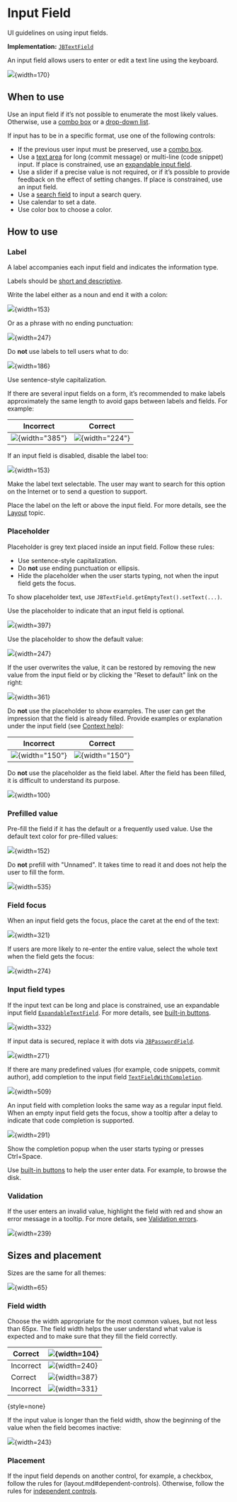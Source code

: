 <!-- Copyright 2000-2024 JetBrains s.r.o. and contributors. Use of this source code is governed by the Apache 2.0 license. -->

# Input Field

<link-summary>UI guidelines on using input fields.</link-summary>

<tldr>

**Implementation:** [`JBTextField`](%gh-ic%/platform/platform-api/src/com/intellij/ui/components/JBTextField.java)

</tldr>

An input field allows users to enter or edit a text line using the keyboard.

![](input_field_example.png){width=170}


## When to use

Use an input field if it’s not possible to enumerate the most likely values. Otherwise, use a [combo box](combo_box.md) or a [drop-down list](drop_down.md).

If input has to be in a specific format, use one of the following controls:

* If the previous user input must be preserved, use a [combo box](combo_box.md).
* Use a [text area](text_area.md) for long (commit message) or multi-line (code snippet) input. If place is constrained, use an [expandable input field](#input-field-types).
* Use a slider if a precise value is not required, or if it’s possible to provide feedback on the effect of setting changes. If place is constrained, use an input field.
* Use a [search field](search_field.md) to input a search query.
* Use calendar to set a date.
* Use color box to choose a color.


## How to use

### Label

A label accompanies each input field and indicates the information type.

Labels should be [short and descriptive](writing_short.md).

Write the label either as a noun and end it with a colon:

![](label_noun.png){width=153}

Or as a phrase with no ending punctuation:

![](label_sentence.png){width=247}


Do **not** use labels to tell users what to do:

![](user_action.png){width=186}

Use sentence-style capitalization.

If there are several input fields on a form, it’s recommended to make labels approximately the same length to avoid gaps between labels and fields. For example:

| <format color="Red" style="bold">Incorrect</format> | <format color="Green" style="bold">Correct</format> |
|-----------------------------------------------------|-----------------------------------------------------|
| ![](several_labels_length.png){width="385"}         | ![](several_labels_length_1.png){width="224"}       |

If an input field is disabled, disable the label too:

![](label_disabled.png){width=153}

Make the label text selectable. The user may want to search for this option on the Internet or to send a question to support.

Place the label on the left or above the input field. For more details, see the [Layout](layout.md) topic.


### Placeholder
Placeholder is grey text placed inside an input field. Follow these rules:
* Use sentence-style capitalization.
* Do **not** use ending punctuation or ellipsis.
* Hide the placeholder when the user starts typing, not when the input field gets the focus.

To show placeholder text, use `JBTextField.getEmptyText().setText(...)`.

Use the placeholder to indicate that an input field is optional.

![](placeholder_optional.png){width=397}

Use the placeholder to show the default value:

![](placeholder_default.png){width=247}

If the user overwrites the value, it can be restored by removing the new value from the input field or by clicking the "Reset to default" link on the right:

![](placeholder_reset.png){width=361}

Do **not** use the placeholder to show examples. The user can get the impression that the field is already filled. Provide examples or explanation under the input field (see [Context help](context_help.md)):

| <format color="Red" style="bold">Incorrect</format> | <format color="Green" style="bold">Correct</format> |
|-----------------------------------------------------|-----------------------------------------------------|
| ![](placeholder_examples.png){width="150"}          | ![](placeholder_examples_1.png){width="150"}        |

Do **not** use the placeholder as the field label. After the field has been filled, it is difficult to understand its purpose.

![](placeholder_label.png){width=100}

### Prefilled value
Pre-fill the field if it has the default or a frequently used value. Use the default text color for pre-filled values:

![](prefill.png){width=152}

Do **not** prefill with "Unnamed". It takes time to read it and does not help the user to fill the form.

![](prefill_unnamed.png){width=535}

### Field focus
When an input field gets the focus, place the caret at the end of the text:

![](focus_end.png){width=321}

If users are more likely to re-enter the entire value, select the whole text when the field gets the focus:

![](focus_all.png){width=274}


### Input field types

If the input text can be long and place is constrained, use an expandable input field [`ExpandableTextField`](%gh-ic%/platform/platform-api/src/com/intellij/ui/components/fields/ExpandableTextField.java).
For more details, see [built-in buttons](built_in_button.md#expand-field).

![](expandable_1.png){width=332}

If input data is secured, replace it with dots via [`JBPasswordField`](%gh-ic%/platform/platform-api/src/com/intellij/ui/components/JBPasswordField.java).

![](password.png){width=271}

If there are many predefined values (for example, code snippets, commit author), add completion to the input field [`TextFieldWithCompletion`](%gh-ic%/platform/platform-impl/src/com/intellij/util/textCompletion/TextFieldWithCompletion.java).

![](input_field_completion.png){width=509}

An input field with completion looks the same way as a regular input field. When an empty input field gets the focus, show a tooltip after a delay to indicate that code completion is supported.

![](completion_tooltip.png){width=291}

Show the completion popup when the user starts typing or presses <shortcut>Ctrl+Space</shortcut>.

Use [built-in buttons](built_in_button.md) to help the user enter data. For example, to browse the disk.


### Validation
If the user enters an invalid value, highlight the field with red and show an error message in a tooltip. For more details, see [Validation errors](validation_errors.md).

![](input_field_error.png){width=239}


## Sizes and placement

Sizes are the same for all themes:

![](input_field_sizes.png){width=65}

### Field width

Choose the width appropriate for the most common values, but not less than 65px. The field width helps the user understand what value is expected and to make sure that they fill the field correctly.

| <format color="Green" style="bold">Correct</format> | ![](input_field_size_1.png){width=104} |
|-----------------------------------------------------|----------------------------------------|
| <format color="Red" style="bold">Incorrect</format> | ![](input_field_size_2.png){width=240} |
| <format color="Green" style="bold">Correct</format> | ![](input_field_size_3.png){width=387} |
| <format color="Red" style="bold">Incorrect</format> | ![](input_field_size_4.png){width=331} |
{style=none}

If the input value is longer than the field width, show the beginning of the value when the field becomes inactive:

![](size_long_name.png){width=243}

### Placement

If the input field depends on another control, for example, a checkbox, follow the rules for (layout.md#dependent-controls). Otherwise, follow the rules for [independent controls](layout.md#independent-controls).

<!--
![](sizes_label.png){width=493}

![](sizes_button.png){width=246}

![](sizes_several.png){width=462}
-->

